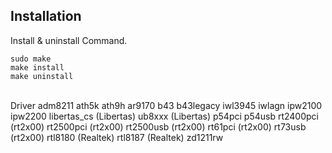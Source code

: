 
## Installation


Install & uninstall Command.

```
sudo make
make install
make uninstall
```
<br/>
Driver
adm8211
ath5k
ath9h
ar9170
b43
b43legacy
iwl3945
iwlagn
ipw2100
ipw2200
libertas_cs (Libertas)
ub8xxx      (Libertas)
p54pci
p54usb
rt2400pci (rt2x00)
rt2500pci (rt2x00)
rt2500usb (rt2x00)
rt61pci	  (rt2x00)
rt73usb	  (rt2x00)
rtl8180	(Realtek)
rtl8187	(Realtek)
zd1211rw
